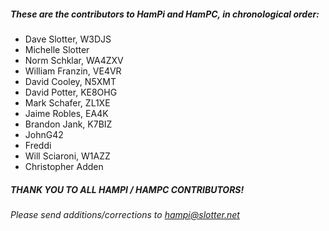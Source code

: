 ##### These are the contributors to HamPi and HamPC, in chronological order:

+ Dave Slotter, W3DJS
+ Michelle Slotter
+ Norm Schklar, WA4ZXV
+ William Franzin, VE4VR
+ David Cooley, N5XMT
+ David Potter, KE8OHG
+ Mark Schafer, ZL1XE
+ Jaime Robles, EA4K
+ Brandon Jank, K7BIZ
+ JohnG42
+ Freddi
+ Will Sciaroni, W1AZZ
+ Christopher Adden

##### THANK YOU TO ALL HAMPI / HAMPC CONTRIBUTORS!

###### Please send additions/corrections to [hampi@slotter.net](mailto:hampi@slotter.net)
